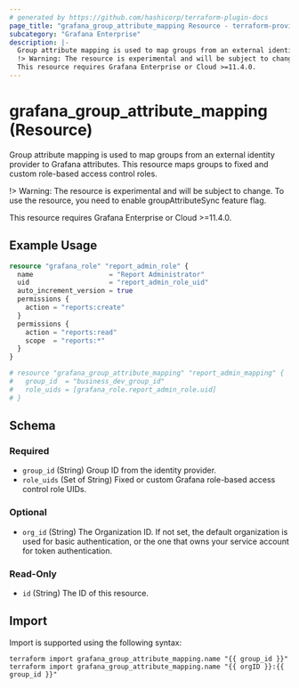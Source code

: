```yaml
---
# generated by https://github.com/hashicorp/terraform-plugin-docs
page_title: "grafana_group_attribute_mapping Resource - terraform-provider-grafana"
subcategory: "Grafana Enterprise"
description: |-
  Group attribute mapping is used to map groups from an external identity provider to Grafana attributes. This resource maps groups to fixed and custom role-based access control roles.
  !> Warning: The resource is experimental and will be subject to change. To use the resource, you need to enable groupAttributeSync feature flag.
  This resource requires Grafana Enterprise or Cloud >=11.4.0.
---
```


# grafana_group_attribute_mapping (Resource)

Group attribute mapping is used to map groups from an external identity provider to Grafana attributes. This resource maps groups to fixed and custom role-based access control roles.

!> Warning: The resource is experimental and will be subject to change. To use the resource, you need to enable groupAttributeSync feature flag.

This resource requires Grafana Enterprise or Cloud >=11.4.0.

## Example Usage

```terraform
resource "grafana_role" "report_admin_role" {
  name                   = "Report Administrator"
  uid                    = "report_admin_role_uid"
  auto_increment_version = true
  permissions {
    action = "reports:create"
  }
  permissions {
    action = "reports:read"
    scope  = "reports:*"
  }
}

# resource "grafana_group_attribute_mapping" "report_admin_mapping" {
#   group_id  = "business_dev_group_id"
#   role_uids = [grafana_role.report_admin_role.uid]
# }
```

<!-- schema generated by tfplugindocs -->
## Schema

### Required

- `group_id` (String) Group ID from the identity provider.
- `role_uids` (Set of String) Fixed or custom Grafana role-based access control role UIDs.

### Optional

- `org_id` (String) The Organization ID. If not set, the default organization is used for basic authentication, or the one that owns your service account for token authentication.

### Read-Only

- `id` (String) The ID of this resource.

## Import

Import is supported using the following syntax:

```shell
terraform import grafana_group_attribute_mapping.name "{{ group_id }}"
terraform import grafana_group_attribute_mapping.name "{{ orgID }}:{{ group_id }}"
```
